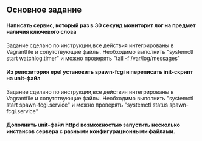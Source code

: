 ## Основное задание
#### Написать сервис, который раз в 30 секунд мониторит лог на предмет наличия ключевого слова

Задание сделано по инструкции,все действия интегрированы в Vagrantfile и сопутствующие файлы. 
Необходимо выполнить "systemctl start watchlog.timer" и можно проверять "tail -f /var/log/messages"

#### Из репозитория epel установить spawn-fcgi и переписать init-скрипт на unit-файл

Задание сделано по инструкции,все действия интегрированы в Vagrantfile и сопутствующие файлы. Необходимо выполнить "systemctl start spawn-fcgi.service" и можно проверять "systemctl status spawn-fcgi.service"

#### Дополнить unit-файл httpd возможностью запустить несколько инстансов сервера с разными конфигурационными файлами.

